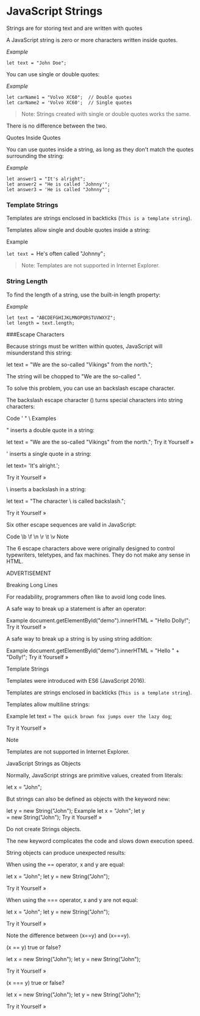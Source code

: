 # JavaScript Strings

Strings are for storing text and are written with quotes

A JavaScript string is zero or more characters written inside quotes.

*Example*

`let text = "John Doe";`


You can use single or double quotes:

*Example*

```
let carName1 = "Volvo XC60";  // Double quotes
let carName2 = 'Volvo XC60';  // Single quotes
```


> Note: Strings created with single or double quotes works the same.

There is no difference between the two.

Quotes Inside Quotes

You can use quotes inside a string, as long as they don't match the quotes surrounding the string:

*Example*

```
let answer1 = "It's alright";
let answer2 = "He is called 'Johnny'";
let answer3 = 'He is called "Johnny"';
```

### Template Strings

Templates are strings enclosed in backticks (`This is a template string`).

Templates allow single and double quotes inside a string:

Example

`let text = `He's often called "Johnny"`;`



> Note: Templates are not supported in Internet Explorer.


### String Length

To find the length of a string, use the built-in length property:

*Example*

```
let text = "ABCDEFGHIJKLMNOPQRSTUVWXYZ";
let length = text.length;
```

###Escape Characters

Because strings must be written within quotes, JavaScript will misunderstand this string:

let text = "We are the so-called "Vikings" from the north.";

The string will be chopped to "We are the so-called ".

To solve this problem, you can use an backslash escape character.

The backslash escape character (\) turns special characters into string characters:

Code
\'
\"
\\
Examples

\" inserts a double quote in a string:

let text = "We are the so-called \"Vikings\" from the north.";
Try it Yourself »

\' inserts a single quote in a string:

let text= 'It\'s alright.';

Try it Yourself »

\\ inserts a backslash in a string:

let text = "The character \\ is called backslash.";

Try it Yourself »

Six other escape sequences are valid in JavaScript:

Code
\b
\f
\n
\r
\t
\v
Note

The 6 escape characters above were originally designed to control typewriters, teletypes, and fax machines. They do not make any sense in HTML.


ADVERTISEMENT

Breaking Long Lines

For readability, programmers often like to avoid long code lines.

A safe way to break up a statement is after an operator:

Example
document.getElementById("demo").innerHTML =
"Hello Dolly!";
Try it Yourself »

A safe way to break up a string is by using string addition:

Example
document.getElementById("demo").innerHTML = "Hello " +
"Dolly!";
Try it Yourself »

Template Strings

Templates were introduced with ES6 (JavaScript 2016).

Templates are strings enclosed in backticks (`This is a template string`).

Templates allow multiline strings:

Example
let text =
`The quick
brown fox
jumps over
the lazy dog`;

Try it Yourself »

Note

Templates are not supported in Internet Explorer.


JavaScript Strings as Objects

Normally, JavaScript strings are primitive values, created from literals:

let x = "John";

But strings can also be defined as objects with the keyword new:

let y = new String("John");
Example
let x = "John";
let y = new String("John");
Try it Yourself »

Do not create Strings objects.

The new keyword complicates the code and slows down execution speed.

String objects can produce unexpected results:

When using the == operator, x and y are equal:

let x = "John";
let y = new String("John");

Try it Yourself »

When using the === operator, x and y are not equal:

let x = "John";
let y = new String("John");

Try it Yourself »

Note the difference between (x==y) and (x===y).

(x == y) true or false?

let x = new String("John");
let y = new String("John");

Try it Yourself »

(x === y) true or false?

let x = new String("John");
let y = new String("John");

Try it Yourself »
